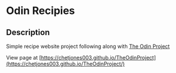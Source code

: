# Odin Recipies

## Description

Simple recipe website project following along with [The Odin Project](https://www.theodinproject.com/)

View page at [https://chetjones003.github.io/TheOdinProject](https://chetjones003.github.io/TheOdinProject/)